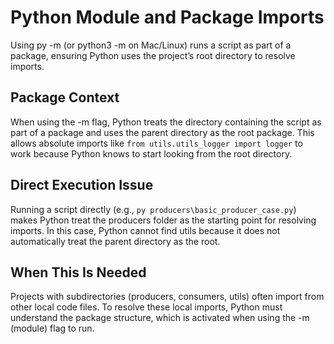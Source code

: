# Python Module and Package Imports

Using py -m (or python3 -m on Mac/Linux) runs a script as part of a package, 
ensuring Python uses the project’s root directory to resolve imports.

## Package Context

When using the -m flag, Python treats the directory containing the script 
as part of a package and uses the parent directory as the root package. 
This allows absolute imports like `from utils.utils_logger import logger` 
to work because Python knows to start looking from the root directory.

## Direct Execution Issue

Running a script directly (e.g., `py producers\basic_producer_case.py`) 
makes Python treat the producers folder as the starting point for resolving imports. 
In this case, Python cannot find utils because it does not automatically 
treat the parent directory as the root.

## When This Is Needed

Projects with subdirectories (producers, consumers, utils) often 
import from other local code files.
To resolve these local imports, Python must understand the package structure, 
which is activated when using the -m (module) flag to run. 
